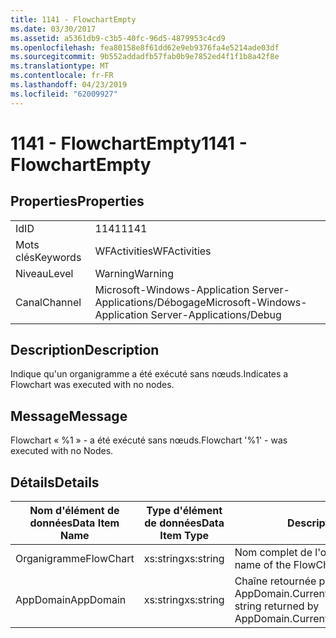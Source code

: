 ```yaml
---
title: 1141 - FlowchartEmpty
ms.date: 03/30/2017
ms.assetid: a5361db9-c3b5-40fc-96d5-4879953c4cd9
ms.openlocfilehash: fea80158e8f61dd62e9eb9376fa4e5214ade03df
ms.sourcegitcommit: 9b552addadfb57fab0b9e7852ed4f1f1b8a42f8e
ms.translationtype: MT
ms.contentlocale: fr-FR
ms.lasthandoff: 04/23/2019
ms.locfileid: "62009927"
---
```

# <a name="1141---flowchartempty"></a><span data-ttu-id="5451b-102">1141 - FlowchartEmpty</span><span class="sxs-lookup"><span data-stu-id="5451b-102">1141 - FlowchartEmpty</span></span>
## <a name="properties"></a><span data-ttu-id="5451b-103">Properties</span><span class="sxs-lookup"><span data-stu-id="5451b-103">Properties</span></span>  
  
|||  
|-|-|  
|<span data-ttu-id="5451b-104">Id</span><span class="sxs-lookup"><span data-stu-id="5451b-104">ID</span></span>|<span data-ttu-id="5451b-105">1141</span><span class="sxs-lookup"><span data-stu-id="5451b-105">1141</span></span>|  
|<span data-ttu-id="5451b-106">Mots clés</span><span class="sxs-lookup"><span data-stu-id="5451b-106">Keywords</span></span>|<span data-ttu-id="5451b-107">WFActivities</span><span class="sxs-lookup"><span data-stu-id="5451b-107">WFActivities</span></span>|  
|<span data-ttu-id="5451b-108">Niveau</span><span class="sxs-lookup"><span data-stu-id="5451b-108">Level</span></span>|<span data-ttu-id="5451b-109">Warning</span><span class="sxs-lookup"><span data-stu-id="5451b-109">Warning</span></span>|  
|<span data-ttu-id="5451b-110">Canal</span><span class="sxs-lookup"><span data-stu-id="5451b-110">Channel</span></span>|<span data-ttu-id="5451b-111">Microsoft-Windows-Application Server-Applications/Débogage</span><span class="sxs-lookup"><span data-stu-id="5451b-111">Microsoft-Windows-Application Server-Applications/Debug</span></span>|  
  
## <a name="description"></a><span data-ttu-id="5451b-112">Description</span><span class="sxs-lookup"><span data-stu-id="5451b-112">Description</span></span>  
 <span data-ttu-id="5451b-113">Indique qu'un organigramme a été exécuté sans nœuds.</span><span class="sxs-lookup"><span data-stu-id="5451b-113">Indicates a Flowchart was executed with no nodes.</span></span>  
  
## <a name="message"></a><span data-ttu-id="5451b-114">Message</span><span class="sxs-lookup"><span data-stu-id="5451b-114">Message</span></span>  
 <span data-ttu-id="5451b-115">Flowchart « %1 » - a été exécuté sans nœuds.</span><span class="sxs-lookup"><span data-stu-id="5451b-115">Flowchart '%1' - was executed with no Nodes.</span></span>  
  
## <a name="details"></a><span data-ttu-id="5451b-116">Détails</span><span class="sxs-lookup"><span data-stu-id="5451b-116">Details</span></span>  
  
|<span data-ttu-id="5451b-117">Nom d'élément de données</span><span class="sxs-lookup"><span data-stu-id="5451b-117">Data Item Name</span></span>|<span data-ttu-id="5451b-118">Type d'élément de données</span><span class="sxs-lookup"><span data-stu-id="5451b-118">Data Item Type</span></span>|<span data-ttu-id="5451b-119">Description</span><span class="sxs-lookup"><span data-stu-id="5451b-119">Description</span></span>|  
|--------------------|--------------------|-----------------|  
|<span data-ttu-id="5451b-120">Organigramme</span><span class="sxs-lookup"><span data-stu-id="5451b-120">FlowChart</span></span>|<span data-ttu-id="5451b-121">xs:string</span><span class="sxs-lookup"><span data-stu-id="5451b-121">xs:string</span></span>|<span data-ttu-id="5451b-122">Nom complet de l'organigramme.</span><span class="sxs-lookup"><span data-stu-id="5451b-122">The display name of the FlowChart.</span></span>|  
|<span data-ttu-id="5451b-123">AppDomain</span><span class="sxs-lookup"><span data-stu-id="5451b-123">AppDomain</span></span>|<span data-ttu-id="5451b-124">xs:string</span><span class="sxs-lookup"><span data-stu-id="5451b-124">xs:string</span></span>|<span data-ttu-id="5451b-125">Chaîne retournée par AppDomain.CurrentDomain.FriendlyName.</span><span class="sxs-lookup"><span data-stu-id="5451b-125">The string returned by AppDomain.CurrentDomain.FriendlyName.</span></span>|
